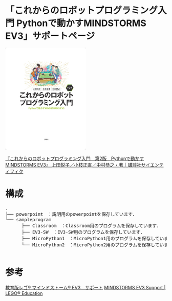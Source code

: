 # 「これからのロボットプログラミング入門 Pythonで動かすMINDSTORMS EV3」サポートページ

<img src="https://github.com/mkoeda/LEGO_Python/blob/main/bookcover_2nd.jpg" width="50%">

[『これからのロボットプログラミング入門　第2版　Pythonで動かすMINDSTORMS EV3』 上田悦子／小枝正直／中村恭之・著｜講談社サイエンティフィク](https://www.kspub.co.jp/book/detail/5278192.html)

# 構成
<pre>
.
├── powerpoint　：説明用のpowerpointを保存しています．
└── sampleprogram
　　　 ├── Classroom　：Classroom用のプログラムを保存しています．
　　　 ├── EV3-SW　：EV3-SW用のプログラムを保存しています．
　　　 ├── MicroPython1　：MicroPython1用のプログラムを保存しています．
　　　 └── MicroPython2　：MicroPython2用のプログラムを保存しています．

</pre>

# 参考
[教育版レゴ® マインドストーム® EV3　サポート](https://education.lego.com/ja-jp/product-resources/mindstorms-ev3/)
[MINDSTORMS EV3 Support \| LEGO® Education](https://education.lego.com/en-us/product-resources/mindstorms-ev3/teacher-resources/python-for-ev3)

